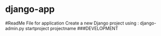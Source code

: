 # django-app
#ReadMe File for application
Create a new Django project using :
django-admin.py startproject  projectname
###DEVELOPMENT
#
